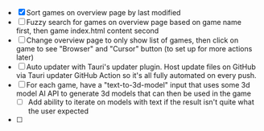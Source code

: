 - [x] Sort games on overview page by last modified
- [ ] Fuzzy search for games on overview page based on game name first, then game index.html content second
- [ ] Change overview page to only show list of games, then click on game to see "Browser" and "Cursor" button (to set up for more actions later)
- [ ] Auto updater with Tauri's updater plugin. Host update files on GitHub via Tauri updater GitHub Action so it's all fully automated on every push.
- [ ] For each game, have a "text-to-3d-model" input that uses some 3d model AI API to generate 3d models that can then be used in the game
  - [ ] Add ability to iterate on models with text if the result isn't quite what the user expected
- [ ] 
